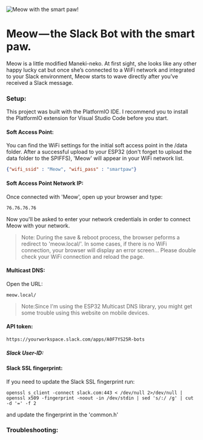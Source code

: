 ![Meow with the smart paw!](https://meow.build/assets/images/meow-poster.png "Meow with the smart paw!")

# Meow — the Slack Bot with the smart paw.
Meow is a little modified Maneki-neko. At first sight, she looks like any other happy lucky cat but once she’s connected to a WiFi network and integrated to your Slack environment, Meow starts to wave directly after you’ve received a Slack message.


### Setup:
This project was built with the PlatformIO IDE. I recommend you to install the PlatformIO extension for Visual Studio Code before you start.





#### Soft Access Point:
You can find the WiFi settings for the initial soft access point in the /data folder. After a successful upload to your ESP32 (don't forget to upload the data folder to the SPIFFS), 'Meow' will appear in your WiFi network list.

```json
{"wifi_ssid" : "Meow", "wifi_pass" : "smartpaw"}
```




#### Soft Access Point Network IP: 
Once connected with 'Meow', open up your browser and type:

```
76.76.76.76
```
Now you'll be asked to enter your network credentials in order to connect Meow with your network.
> Note: During the save & reboot process, the browser peforms a redirect to 'meow.local/'. In some cases, if there is no WiFi connection, your browser will display an error screen... Please double check your WiFi connection and reload the page.




#### Multicast DNS:
Open the URL:
```
meow.local/
```
> Note:Since I'm using the ESP32 Multicast DNS library, you might get some trouble using this website on mobile devices.




#### API token:

```
https://yourworkspace.slack.com/apps/A0F7YS25R-bots
```





##### Slack User-ID:






#### Slack SSL fingerprint:
If you need to update the Slack SSL fingerprint run:
```
openssl s_client -connect slack.com:443 < /dev/null 2>/dev/null | openssl x509 -fingerprint -noout -in /dev/stdin | sed 's/:/ /g' | cut -d '=' -f 2
```
and update the fingerprint in the 'common.h'



### Troubleshooting:
